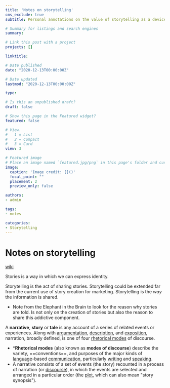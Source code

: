 ```yaml
---
title: 'Notes on storytelling'
cms_exclude: true
subtitle: Personal annotations on the value of storytelling as a device for human nature.

# Summary for listings and search engines
summary:

# Link this post with a project
projects: []

linktitle:

# Date published
date: "2020-12-13T00:00:00Z"

# Date updated
lastmod: "2020-12-13T00:00:00Z"

type:

# Is this an unpublished draft?
draft: false

# Show this page in the Featured widget?
featured: false

# View.
#   1 = List
#   2 = Compact
#   3 = Card
view: 3

# Featured image
# Place an image named `featured.jpg/png` in this page's folder and customize its options here.
image:
  caption: 'Image credit: []()'
  focal_point: ""
  placement: 2
  preview_only: false

authors:
- admin

tags:
- notes

categories:
- Storytelling
---
```


# Notes on storytelling
[wiki](https://www.wikiwand.com/en/Narrative)

Stories is a way in which we can express identity.

Storytelling is the act of sharing stories. 
Storytelling could be extended far from the current use of story creation for marketing. Storytelling is the _way_ the information is shared.

- Note from the Elephant in the Brain to look for the reason why stories are told. Is not only on the creation of stories but also the reason to share this addictive component.


A **narrative**, **story** or **tale** is any account of a series of related events or experiences.
Along with [argumentation](https://www.wikiwand.com/en/Argumentation "Argumentation"), [description](https://www.wikiwand.com/en/Description "Description"), and [exposition](https://www.wikiwand.com/en/Exposition_(narrative) "Exposition (narrative)"), narration, broadly defined, is one of four [rhetorical modes](https://www.wikiwand.com/en/Rhetorical_mode "Rhetorical mode") of discourse.
* ***Rhetorical modes** (also known as **modes of discourse**) describe the variety, ==conventions==, and purposes of the major kinds of [language](https://www.wikiwand.com/en/Language "Language")-based [communication](https://www.wikiwand.com/en/Communication "Communication"), particularly [writing](https://www.wikiwand.com/en/Writing) and [speaking](https://www.wikiwand.com/en/Speech).
* A narrative consists of a set of events (the story) recounted in a process of narration (or [discourse](https://www.wikiwand.com/en/Discourse "Discourse")), in which the events are selected and arranged in a particular order (the [plot](https://www.wikiwand.com/en/Plot_(narrative) "Plot (narrative)"), which can also mean "story synopsis").

